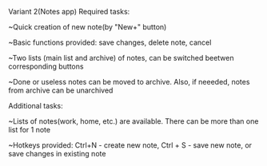 Variant 2(Notes app) Required tasks:

  ~Quick creation of new note(by "New+" button)
  
  ~Basic functions provided: save changes, delete note, cancel 
  
  ~Two lists (main list and archive) of notes, can be switched beetwen corresponding buttons
  
  ~Done or useless notes can be moved to archive. Also, if neeeded, notes from archive can be unarchived
  
  Additional tasks:
  
  ~Lists of notes(work, home, etc.) are available. There can be more than one list for 1 note
  
  ~Hotkeys provided: Ctrl+N - create new note, Ctrl + S - save new note, or save changes in existing note

